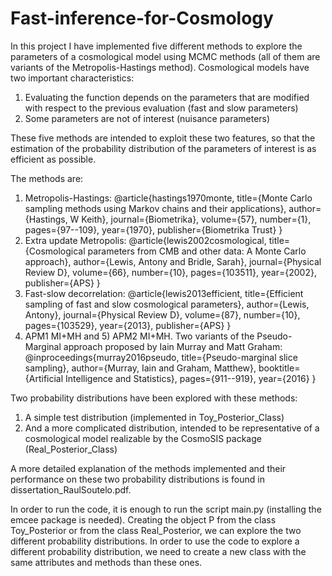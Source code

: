 # Fast-inference-for-Cosmology

In this project I have implemented five different methods to explore the parameters of a cosmological model using MCMC methods (all of
them are variants of the Metropolis-Hastings method). Cosmological models have two important characteristics:
1) Evaluating the function depends on the parameters that are modified with respect to the previous evaluation (fast and slow parameters)
2) Some parameters are not of interest (nuisance parameters)

These five methods are intended to exploit these two features, so that the estimation of the probability distribution of the parameters of interest is as efficient as possible.

The methods are:
1) Metropolis-Hastings: 
@article{hastings1970monte,
  title={Monte Carlo sampling methods using Markov chains and their applications},
  author={Hastings, W Keith},
  journal={Biometrika},
  volume={57},
  number={1},
  pages={97--109},
  year={1970},
  publisher={Biometrika Trust}
}
2) Extra update Metropolis:
@article{lewis2002cosmological,
  title={Cosmological parameters from CMB and other data: A Monte Carlo approach},
  author={Lewis, Antony and Bridle, Sarah},
  journal={Physical Review D},
  volume={66},
  number={10},
  pages={103511},
  year={2002},
  publisher={APS}
}
3) Fast-slow decorrelation:
@article{lewis2013efficient,
  title={Efficient sampling of fast and slow cosmological parameters},
  author={Lewis, Antony},
  journal={Physical Review D},
  volume={87},
  number={10},
  pages={103529},
  year={2013},
  publisher={APS}
}
4) APM1 MI+MH and 5) APM2 MI+MH. Two variants of the Pseudo-Marginal approach proposed by Iain Murray and Matt Graham:
@inproceedings{murray2016pseudo,
  title={Pseudo-marginal slice sampling}, 
  author={Murray, Iain and Graham, Matthew},
  booktitle={Artificial Intelligence and Statistics},
  pages={911--919},
  year={2016}
}

Two probability distributions have been explored with these methods:
1) A simple test distribution (implemented in Toy_Posterior_Class)
2) And a more complicated distribution, intended to be representative of a cosmological model realizable by the CosmoSIS package (Real_Posterior_Class)

A more detailed explanation of the methods implemented and their performance on these two probability distributions is found in 
dissertation_RaulSoutelo.pdf.

In order to run the code, it is enough to run the script main.py (installing the emcee package is needed). Creating the object P from the class Toy_Posterior or from the class Real_Posterior, we can explore the two different probability distributions. In order to use the code to explore a different probability distribution, we need to create a new class with the same attributes and methods than these ones.
